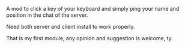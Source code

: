   
A mod to click a key of your keyboard and simply ping your name and position in the chat of the server.

 

Need both server and client install to work properly.

 

That is my first module, any opinion and suggestion is welcome, ty.
